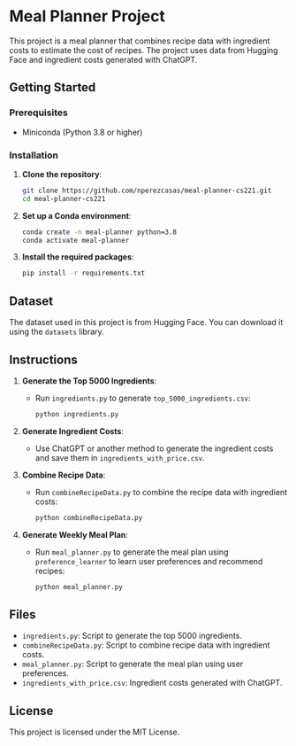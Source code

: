 # Meal Planner Project

This project is a meal planner that combines recipe data with ingredient costs to estimate the cost of recipes. The project uses data from Hugging Face and ingredient costs generated with ChatGPT.

## Getting Started

### Prerequisites

- Miniconda (Python 3.8 or higher)

### Installation

1. **Clone the repository**:
    ```sh
    git clone https://github.com/nperezcasas/meal-planner-cs221.git
    cd meal-planner-cs221
    ```

2. **Set up a Conda environment**:
    ```sh
    conda create -n meal-planner python=3.8
    conda activate meal-planner
    ```

3. **Install the required packages**:
    ```sh
    pip install -r requirements.txt
    ```

## Dataset
The dataset used in this project is from Hugging Face. You can download it using the `datasets` library.

## Instructions

1. **Generate the Top 5000 Ingredients**:
    - Run `ingredients.py` to generate `top_5000_ingredients.csv`:
      ```sh
      python ingredients.py
      ```

2. **Generate Ingredient Costs**:
    - Use ChatGPT or another method to generate the ingredient costs and save them in `ingredients_with_price.csv`.

3. **Combine Recipe Data**:
    - Run `combineRecipeData.py` to combine the recipe data with ingredient costs:
      ```sh
      python combineRecipeData.py
      ```

4. **Generate Weekly Meal Plan**:
    - Run `meal_planner.py` to generate the meal plan using `preference_learner` to learn user preferences and recommend recipes:
      ```sh
      python meal_planner.py
      ```

## Files
- `ingredients.py`: Script to generate the top 5000 ingredients.
- `combineRecipeData.py`: Script to combine recipe data with ingredient costs.
- `meal_planner.py`: Script to generate the meal plan using user preferences.
- `ingredients_with_price.csv`: Ingredient costs generated with ChatGPT.

## License
This project is licensed under the MIT License.
